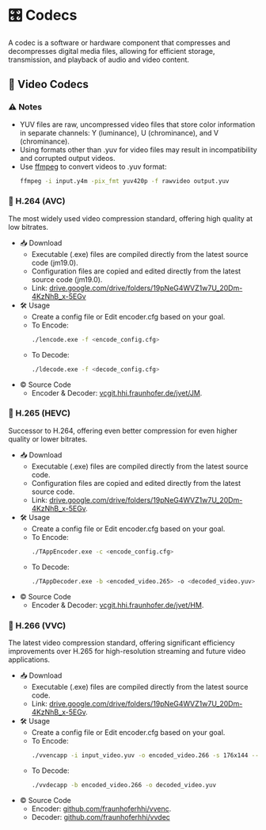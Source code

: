# 🎛️ Codecs
A codec is a software or hardware component that compresses and decompresses digital media files, allowing for efficient storage, transmission, and playback of audio and video content.

## 🎥 Video Codecs

### ⚠️ Notes
   - YUV files are raw, uncompressed video files that store color information in separate channels: Y (luminance), U (chrominance), and V (chrominance).
   - Using formats other than .yuv for video files may result in incompatibility and corrupted output videos.
   - Use [ffmpeg](https://github.com/BtbN/FFmpeg-Builds) to convert videos to .yuv format:
      ```bash
      ffmpeg -i input.y4m -pix_fmt yuv420p -f rawvideo output.yuv
      ```

### 🎥 H.264 (AVC)
The most widely used video compression standard, offering high quality at low bitrates.
   - 📥 Download
      - Executable (.exe) files are compiled directly from the latest source code (jm19.0).
      - Configuration files are copied and edited directly from the latest source code (jm19.0).
      - Link: [drive.google.com/drive/folders/19pNeG4WVZ1w7U_20Dm-4KzNhB_x-5EGv](https://drive.google.com/drive/folders/19pNeG4WVZ1w7U_20Dm-4KzNhB_x-5EGv)
   - 🛠️ Usage
      - Create a config file or Edit encoder.cfg based on your goal.
      - To Encode:
         ```bash
         ./lencode.exe -f <encode_config.cfg>
         ```
      - To Decode:
         ```bash
         ./ldecode.exe -f <decode_config.cfg>
         ```
   - ©️ Source Code
      - Encoder & Decoder: [vcgit.hhi.fraunhofer.de/jvet/JM](https://vcgit.hhi.fraunhofer.de/jvet/JM).

### 🎥 H.265 (HEVC)
Successor to H.264, offering even better compression for even higher quality or lower bitrates.
   - 📥 Download
      - Executable (.exe) files are compiled directly from the latest source code.
      - Configuration files are copied and edited directly from the latest source code.
      - Link: [drive.google.com/drive/folders/19pNeG4WVZ1w7U_20Dm-4KzNhB_x-5EGv](https://drive.google.com/drive/folders/19pNeG4WVZ1w7U_20Dm-4KzNhB_x-5EGv).
   - 🛠️ Usage
      - Create a config file or Edit encoder.cfg based on your goal.
      - To Encode:
         ```bash
         ./TAppEncoder.exe -c <encode_config.cfg>
         ```
      - To Decode:
         ```bash
         ./TAppDecoder.exe -b <encoded_video.265> -o <decoded_video.yuv>
         ```
   - ©️ Source Code
      - Encoder & Decoder: [vcgit.hhi.fraunhofer.de/jvet/HM](https://vcgit.hhi.fraunhofer.de/jvet/HM).

### 🎥 H.266 (VVC)
The latest video compression standard, offering significant efficiency improvements over H.265 for high-resolution streaming and future video applications.
   - 📥 Download
      - Executable (.exe) files are compiled directly from the latest source code.
      - Link: [drive.google.com/drive/folders/19pNeG4WVZ1w7U_20Dm-4KzNhB_x-5EGv](https://drive.google.com/drive/folders/19pNeG4WVZ1w7U_20Dm-4KzNhB_x-5EGv).
   - 🛠️ Usage
      - Create a config file or Edit encoder.cfg based on your goal.
      - To Encode:
         ```bash
         ./vvencapp -i input_video.yuv -o encoded_video.266 -s 176x144 --framerate 30 --frames 20 --profile main_10 --level 5.1 --format yuv420 --bitrate 0 --qp 32
         ```
      - To Decode:
         ```bash
         ./vvdecapp -b encoded_video.266 -o decoded_video.yuv
         ```
   - ©️ Source Code
      - Encoder: [github.com/fraunhoferhhi/vvenc](https://github.com/fraunhoferhhi/vvenc).
      - Decoder: [github.com/fraunhoferhhi/vvdec](https://github.com/fraunhoferhhi/vvdec)